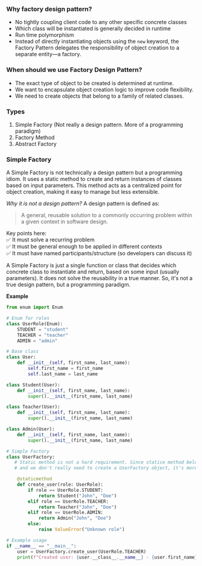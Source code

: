 ### Why factory design pattern?
* No tightly coupling client code to any other specific concrete classes
* Which class will be instantiated is generally decided in runtime
* Run time polymorphism
* Instead of directly instantiating objects using the ```new``` keyword, the Factory Pattern delegates the responsibility of object creation to a separate entity—a factory.

### When should we use Factory Design Pattern?
* The exact type of object to be created is determined at runtime.
* We want to encapsulate object creation logic to improve code flexibility.
* We need to create objects that belong to a family of related classes.

### Types
1. Simple Factory (Not really a design pattern. More of a programming paradigm)
2. Factory Method
3. Abstract Factory

   
### Simple Factory
A Simple Factory is not technically a design pattern but a programming idiom. It uses a static method to create and return instances of classes based on input parameters. This method acts as a centralized point for object creation, making it easy to manage but less extensible.

_Why it is not a design pattern?_
A design pattern is defined as:
> A general, reusable solution to a commonly occurring problem within a given context in software design.

Key points here: <br>
✅ It must solve a recurring problem <br>
✅ It must be general enough to be applied in different contexts <br>
✅ It must have named participants/structure (so developers can discuss it) <br>

A Simple Factory is just a single function or class that decides which concrete class to instantiate and return, based on some input (usually parameters). It does not solve the reusability in a true manner. So, it's not a true design pattern, but a programming paradigm.

**Example**
```python
from enum import Enum

# Enum for roles
class UserRole(Enum):
    STUDENT = "student"
    TEACHER = "teacher"
    ADMIN = "admin"

# Base class
class User:
    def __init__(self, first_name, last_name):
        self.first_name = first_name
        self.last_name = last_name

class Student(User):
    def __init__(self, first_name, last_name):
        super().__init__(first_name, last_name)

class Teacher(User):
    def __init__(self, first_name, last_name):
        super().__init__(first_name, last_name)

class Admin(User):
    def __init__(self, first_name, last_name):
        super().__init__(first_name, last_name)

# Simple Factory
class UserFactory:
   # Static method is not a hard requirement. Since statice method belongs to class itself, and not to any class object
   # and we don't really need to create a UserFactory object, it's more logical to keep create_user function as static method

    @staticmethod
    def create_user(role: UserRole):
        if role == UserRole.STUDENT:
            return Student("John", "Doe")
        elif role == UserRole.TEACHER:
            return Teacher("John", "Doe")
        elif role == UserRole.ADMIN:
            return Admin("John", "Doe")
        else:
            raise ValueError("Unknown role")

# Example usage
if __name__ == "__main__":
    user = UserFactory.create_user(UserRole.TEACHER)
    print(f"Created user: {user.__class__.__name__} - {user.first_name} {user.last_name}")

```
